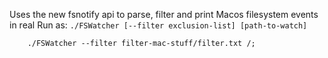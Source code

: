 Uses the new fsnotify api to parse, filter and print Macos filesystem events in real 
Run as:
`./FSWatcher [--filter exclusion-list] [path-to-watch]`

```
    ./FSWatcher --filter filter-mac-stuff/filter.txt /;
```
